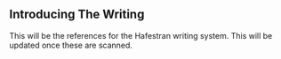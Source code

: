## Introducing The Writing
This will be the references for the Hafestran writing system. This will be updated once these are scanned.
